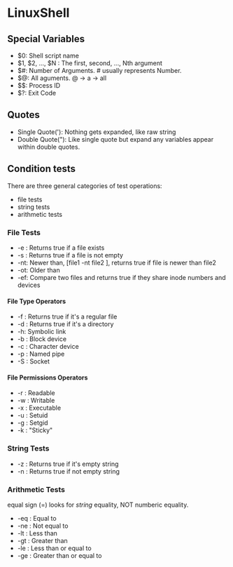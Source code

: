 # LinuxShell

## Special Variables
* $0: Shell script name
* $1, $2, ..., $N : The first, second, ..., Nth argument
* $#: Number of Arguments. # usually represents Number.
* $@: All aguments. @ -> a -> all
* $$: Process ID
* $?: Exit Code

## Quotes
* Single Quote('): Nothing gets expanded, like raw string
* Double Quote("): Like single quote but expand any variables appear within double quotes.

## Condition tests
There are three general categories of test operations:
* file tests
* string tests
* arithmetic tests

### File Tests

* -e : Returns true if a file exists
* -s : Returns true if a file is not empty
* -nt: Newer than, [file1 -nt file2 ], returns true if file is newer than file2
* -ot: Older than
* -ef: Compare two files and returns true if they share inode numbers and devices

#### File Type Operators
* -f : Returns true if it's a regular file
* -d : Returns true if it's a directory
* -h: Symbolic link
* -b : Block device
* -c : Character device
* -p : Named pipe
* -S : Socket

#### File Permissions Operators
* -r : Readable
* -w : Writable
* -x : Executable
* -u : Setuid
* -g : Setgid
* -k : "Sticky"

### String Tests
* -z : Returns true if it's empty string
* -n : Returns true if not empty string

### Arithmetic Tests
equal sign (=) looks for *string* equality, NOT numberic equality.
* -eq : Equal to
* -ne : Not equal to
* -lt : Less than
* -gt : Greater than
* -le : Less than or equal to
* -ge : Greater than or equal to

